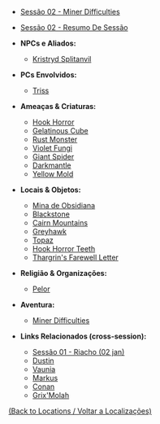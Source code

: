 
- [Sessão 02 - Miner Difficulties](s02_-_sessao_02_-_miner_difficulties.md)
- [Sessão 02 - Resumo De Sessão](s02_-_sessao_02_-_resumo_de_sessao.md)

- **NPCs e Aliados:**
	- [Kristryd Splitanvil](kristryd_splitanvil.md)

- **PCs Envolvidos:**
	- [Triss](triss.md)

- **Ameaças & Criaturas:**
	- [Hook Horror](hook_horror.md)
	- [Gelatinous Cube](gelatinous_cube.md)
	- [Rust Monster](rust_monster.md)
	- [Violet Fungi](violet_fungi.md)
	- [Giant Spider](giant_spider.md)
	- [Darkmantle](darkmantle.md)
	- [Yellow Mold](yellow_mold.md)

- **Locais & Objetos:**
	- [Mina de Obsidiana](mina_de_obsidiana.md)
	- [Blackstone](blackstone.md)
	- [Cairn Mountains](cairn_mountains.md)
	- [Greyhawk](greyhawk.md)
	- [Topaz](topaz.md)
	- [Hook Horror Teeth](hook_horror_teeth.md)
	- [Thargrin's Farewell Letter](thargrin_letter.md)

- **Religião & Organizações:**
	- [Pelor](pelor.md)

- **Aventura:**
	- [Miner Difficulties](miner_difficulties.md)

- **Links Relacionados (cross-session):**
	- [Sessão 01 - Riacho (02 jan)](s01_-_sessao_01_-_riacho_(02-jan).md)
	- [Dustin](pc_dustin..md)
	- [Vaunia](vaunia.md)
	- [Markus](markus.md)
	- [Conan](conan.md)
	- [Grix'Molah](grix_molah.md)
	
[(Back to Locations / Voltar a Localizações)](localizacoes.md)
























